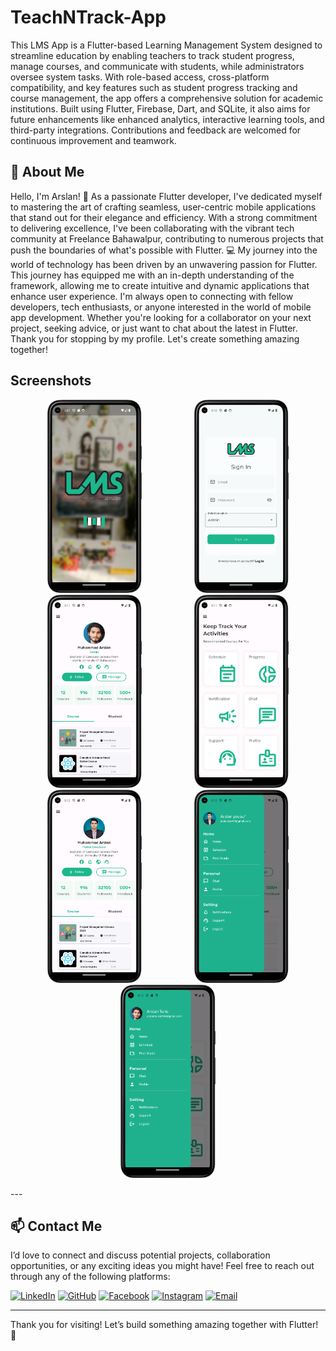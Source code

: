 # TeachNTrack-App 
This LMS App is a Flutter-based Learning Management System designed to streamline education by enabling teachers to track student progress, manage courses, and communicate with students, while administrators oversee system tasks. With role-based access, cross-platform compatibility, and key features such as student progress tracking and course management, the app offers a comprehensive solution for academic institutions. Built using Flutter, Firebase, Dart, and SQLite, it also aims for future enhancements like enhanced analytics, interactive learning tools, and third-party integrations. Contributions and feedback are welcomed for continuous improvement and teamwork.
## 🚀 About Me
Hello, I'm Arslan! 👋 As a passionate Flutter developer, I've dedicated myself to mastering the art of crafting seamless, user-centric mobile applications that stand out for their elegance and efficiency. With a strong commitment to delivering excellence, I've been collaborating with the vibrant tech community at Freelance Bahawalpur, contributing to numerous projects that push the boundaries of what's possible with Flutter. 💻 My journey into the world of technology has been driven by an unwavering passion for Flutter. This journey has equipped me with an in-depth understanding of the framework, allowing me to create intuitive and dynamic applications that enhance user experience. I'm always open to connecting with fellow developers, tech enthusiasts, or anyone interested in the world of mobile app development. Whether you're looking for a collaborator on your next project, seeking advice, or just want to chat about the latest in Flutter. Thank you for stopping by my profile. Let's create something amazing together!

## Screenshots

<p align="center">
  <img src="https://github.com/Arslan4546/TeachNTrack-App/blob/main/assets/screenshots/ss1.png" alt="Screenshot 1" width="30%" style="margin: 0 40px;"/>
  <img src="https://github.com/Arslan4546/TeachNTrack-App/blob/main/assets/screenshots/ss2.png" alt="Screenshot 2" width="30%" style="margin: 0 40px;"/>
  <img src="https://github.com/Arslan4546/TeachNTrack-App/blob/main/assets/screenshots/ss3.png" alt="Screenshot 3" width="30%" style="margin: 0 40px;"/>
   <img src="https://github.com/Arslan4546/TeachNTrack-App/blob/main/assets/screenshots/ss4.png" alt="Screenshot 1" width="30%" style="margin: 0 40px;"/>
  <img src="https://github.com/Arslan4546/TeachNTrack-App/blob/main/assets/screenshots/ss5.png" alt="Screenshot 2" width="30%" style="margin: 0 40px;"/>
  <img src="https://github.com/Arslan4546/TeachNTrack-App/blob/main/assets/screenshots/ss6.png" alt="Screenshot 3" width="30%" style="margin: 0 40px;"/>
   <img src="https://github.com/Arslan4546/TeachNTrack-App/blob/main/assets/screenshots/ss7.png" alt="Screenshot 1" width="30%" style="margin: 0 40px;"/>

  
</p>
 ---

## 📫 Contact Me

I’d love to connect and discuss potential projects, collaboration opportunities, or any exciting ideas you might have! Feel free to reach out through any of the following platforms:

[![LinkedIn](https://img.shields.io/badge/-LinkedIn-blue?style=flat-square&logo=linkedin&logoColor=white)](https://www.linkedin.com/in/arslan4546/)
[![GitHub](https://img.shields.io/badge/-GitHub-black?style=flat-square&logo=github&logoColor=white)](https://github.com/Arslan4546)
[![Facebook](https://img.shields.io/badge/-Facebook-1877F2?style=flat-square&logo=facebook&logoColor=white)](https://www.facebook.com/Arslan4546)
[![Instagram](https://img.shields.io/badge/-Instagram-E4405F?style=flat-square&logo=instagram&logoColor=white)](https://www.instagram.com/arslantariq4546)
[![Email](https://img.shields.io/badge/-Email-D14836?style=flat-square&logo=gmail&logoColor=white)](mailto:arslantariq4546@gmail.com)

---

Thank you for visiting! Let’s build something amazing together with Flutter! 🌟 

